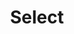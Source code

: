 ---
layout: page
title: Select
nav: true
nav_order: 6
dropdown: true
children: 
    # - title: publications
    #   permalink: /publications/
    - title: projects
      permalink: /projects/
    - title: divider  
    - title: repositories
      permalink: /repositories/
    - title: divider  
    - title: cv/resume
      permalink: /cv/

---
